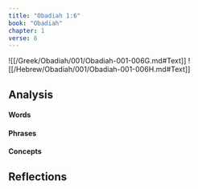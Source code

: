 ```yaml
---
title: "Obadiah 1:6"
book: "Obadiah"
chapter: 1
verse: 6
---
```

![[/Greek/Obadiah/001/Obadiah-001-006G.md#Text]]
![[/Hebrew/Obadiah/001/Obadiah-001-006H.md#Text]]

## Analysis

#### Words

#### Phrases

#### Concepts

## Reflections
